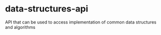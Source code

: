 # data-structures-api
API that can be used to access implementation of common data structures and algorithms
